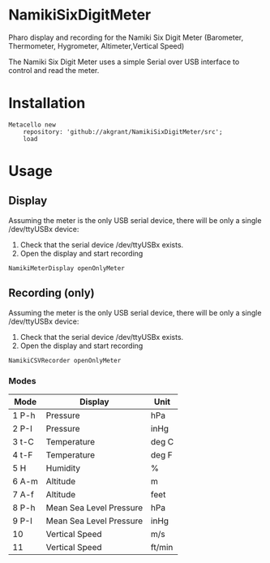 # NamikiSixDigitMeter
Pharo display and recording for the Namiki Six Digit Meter (Barometer, Thermometer, Hygrometer, Altimeter,Vertical Speed)

The Namiki Six Digit Meter uses a simple Serial over USB interface to control and read the meter.

# Installation

```smalltalk
Metacello new
    repository: 'github://akgrant/NamikiSixDigitMeter/src';
    load
````

# Usage

## Display

Assuming the meter is the only USB serial device, there will be only a single /dev/ttyUSBx device:

1. Check that the serial device /dev/ttyUSBx exists.
2. Open the display and start recording

```smalltalk
NamikiMeterDisplay openOnlyMeter
```


## Recording (only)

Assuming the meter is the only USB serial device, there will be only a single /dev/ttyUSBx device:

1. Check that the serial device /dev/ttyUSBx exists.
2. Open the display and start recording

```smalltalk
NamikiCSVRecorder openOnlyMeter
```


### Modes

| Mode  | Display                       | Unit   |
| ----- | ----------------------------- | ------ |
| 1 P-h | Pressure                      | hPa    |
| 2 P-I | Pressure                      | inHg   |
| 3 t-C | Temperature                   | deg C  |
| 4 t-F | Temperature                   | deg F  |
| 5 H   | Humidity                      | %      |
| 6 A-m | Altitude                      | m      |
| 7 A-f | Altitude                      | feet   |
| 8 P-h | Mean Sea Level Pressure       | hPa    |
| 9 P-I | Mean Sea Level Pressure       | inHg   |
| 10    | Vertical Speed                | m/s    |
| 11    | Vertical Speed                | ft/min |

